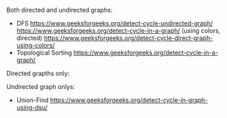 Both directed and undirected graphs:
- DFS
  https://www.geeksforgeeks.org/detect-cycle-undirected-graph/ \
  https://www.geeksforgeeks.org/detect-cycle-in-a-graph/
  (using colors, directed) https://www.geeksforgeeks.org/detect-cycle-direct-graph-using-colors/
- Topological Sorting
  https://www.geeksforgeeks.org/detect-cycle-in-a-graph/
  

Directed grapths only:

Undirected graph onlys:
- Union-Find
  https://www.geeksforgeeks.org/detect-cycle-in-graph-using-dsu/
  
